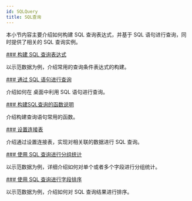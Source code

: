 ```yaml
---
id: SQLQuery
title: SQL查询
---
```

本小节内容主要介绍如何构建 SQL 查询表达式，并基于 SQL 语句进行查询，同时提供了相关的 SQL 查询实例。

[### 构建 SQL 查询表达式](SQLQuery_Expression)

以示范数据为例，介绍常用的查询条件表达式的构建。

[### 通过 SQL 语句进行查询](SQLQueryDia)

介绍如何在  桌面中利用 SQL 语句进行查询。

[### 构建SQL查询的函数说明](SQLQueryFunction)

介绍构建查询语句常用的函数。

[### 设置连接表](JoinItemsDia)

介绍通过设置连接表，实现对相关联的数据进行 SQL 查询。

[### 使用 SQL 查询进行分组统计](SQLQuery_Group)

以示范数据为例，详细介绍如何对单个或者多个字段进行分组统计。

[### 使用 SQL 查询进行字段排序](SQLQuery_OrderByexample)

以示范数据为例，介绍如何对 SQL 查询结果进行排序。


